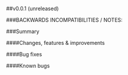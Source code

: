 ##v0.0.1 (unreleased)

###BACKWARDS INCOMPATIBILITIES / NOTES:

###Summary

####Changes, features & improvements

####Bug fixes

####Known bugs
